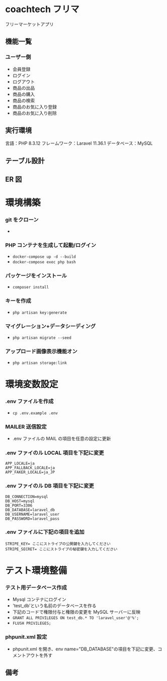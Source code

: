 # coachtech フリマ

フリーマーケットアプリ

## 機能一覧

### ユーザー側

- 会員登録
- ログイン
- ログアウト
- 商品の出品
- 商品の購入
- 商品の検索
- 商品のお気に入り登録
- 商品のお気に入り削除

## 実行環境

言語：PHP 8.3.12
フレームワーク：Laravel 11.36.1
データベース：MySQL

## テーブル設計

## ER 図

# 環境構築

### git をクローン

-

### PHP コンテナを生成して起動/ログイン

- `docker-compose up -d --build`
- `docker-compose exec php bash`

### パッケージをインストール

- `composer install`

### キーを作成

- `php artisan key:generate`

### マイグレーション+データシーディング

- `php artisan migrate --seed`

### アップロード画像表示機能オン

- `php artisan storage:link`

# 環境変数設定

### .env ファイルを作成

- `cp .env.example .env`

### MAILER 送信設定

- .env ファイルの MAIL の項目を任意の設定に更新

### .env ファイのル LOCAL 項目を下記に変更

    APP_LOCALE=ja
    APP_FALLBACK_LOCALE=ja
    APP_FAKER_LOCALE=ja_JP

### .env ファイのル DB 項目を下記に変更

    DB_CONNECTION=mysql
    DB_HOST=mysql
    DB_PORT=3306
    DB_DATABASE=laravel_db
    DB_USERNAME=laravel_user
    DB_PASSWORD=laravel_pass

### .env ファイルに下記の項目を追加

    STRIPE_KEY= ここにストライプの公開鍵を入力してください
    STRIPE_SECRET= ここにストライプの秘密鍵を入力してください

# テスト環境整備

### テスト用データベース作成

- Mysql コンテナにログイン
- 'test_db'という名前のデータベースを作る
- 下記のコードで権限付与と権限の変更を MySQL サーバーに反映
- `GRANT ALL PRIVILEGES ON test_db.* TO 'laravel_user'@'%';`
- `FLUSH PRIVILEGES;`

### phpunit.xml 設定

- phpunit.xml を開き、env name="DB_DATABASE"の項目を下記に変更、コメントアウトを外す
  <env name="DB_DATABASE" value="test_db"/>

## 備考
